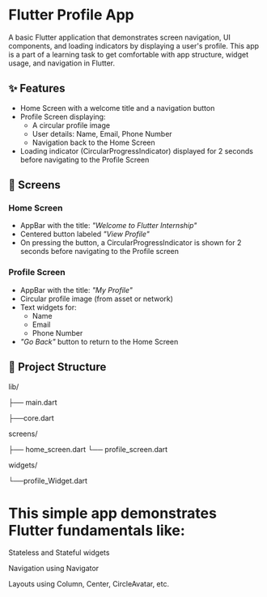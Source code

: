 # Flutter Profile App

A basic Flutter application that demonstrates screen navigation, UI components, and loading indicators by displaying a user's profile. This app is a part of a learning task to get comfortable with app structure, widget usage, and navigation in Flutter.

## ✨ Features

* Home Screen with a welcome title and a navigation button
* Profile Screen displaying:
  - A circular profile image
  - User details: Name, Email, Phone Number
  - Navigation back to the Home Screen
* Loading indicator (CircularProgressIndicator) displayed for 2 seconds before navigating to the Profile Screen

## 📱 Screens

### Home Screen
* AppBar with the title: *"Welcome to Flutter Internship"*
* Centered button labeled *"View Profile"*
* On pressing the button, a CircularProgressIndicator is shown for 2 seconds before navigating to the Profile screen

### Profile Screen
* AppBar with the title: *"My Profile"*
* Circular profile image (from asset or network)
* Text widgets for:
  - Name
  - Email
  - Phone Number
* *"Go Back"* button to return to the Home Screen

## 📂 Project Structure
lib/

├── main.dart

├──core.dart

screens/

├── home_screen.dart
└── profile_screen.dart

widgets/

└──profile_Widget.dart


# This simple app demonstrates Flutter fundamentals like:

Stateless and Stateful widgets

Navigation using Navigator

Layouts using Column, Center, CircleAvatar, etc.
